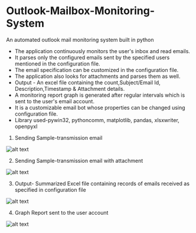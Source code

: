 # Outlook-Mailbox-Monitoring-System
An automated outlook mail monitoring system built in python
- The application continuously monitors the user's inbox and read emails.
- It parses only the configured emails sent by the specified users mentioned in the configuration file.
- The email specification can be customized in the configuration file.
- The application also looks for attachments and parses them as well.
- Output - An excel file containing the count,Subject/Email Id, Description,Timestamp & Attachment details.
- A monitoring report graph is generated after regular intervals which is sent to the user's email account.
- It is a customizable email bot whose properties can be changed using configuration file.
- Library used-pywin32, pythoncomm, matplotlib, pandas, xlsxwriter, openpyxl

1. Sending Sample-transmission email

![alt text](https://user-images.githubusercontent.com/26934447/57192971-0a2a6f80-6f54-11e9-8455-3acee83e3501.PNG)

2. Sending Sample-transmission email with attachment

![alt text](https://user-images.githubusercontent.com/26934447/57192974-0e568d00-6f54-11e9-8044-a4d71d47e047.PNG)

3. Output- Summarized Excel file containing records of emails received as specified in configuration file

![alt text](https://user-images.githubusercontent.com/26934447/57192980-131b4100-6f54-11e9-8214-ebde1c21620c.PNG)

4. Graph Report sent to the user account

![alt text](https://user-images.githubusercontent.com/26934447/57192981-157d9b00-6f54-11e9-8032-998506b8ba0b.PNG)


